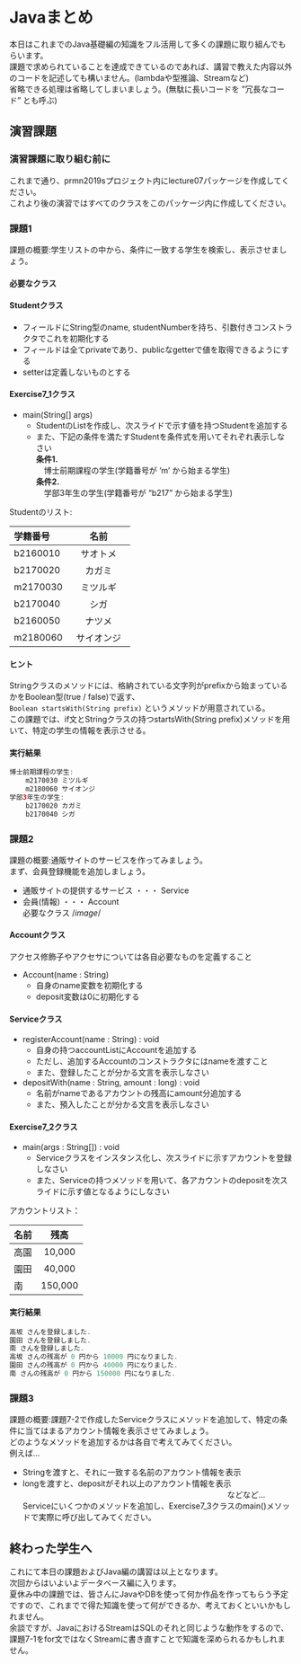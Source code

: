 # Javaまとめ

本日はこれまでのJava基礎編の知識をフル活用して多くの課題に取り組んでもらいます。  
課題で求められていることを達成できているのであれば、講習で教えた内容以外のコードを記述しても構いません。(lambdaや型推論、Streamなど)</br>
省略できる処理は省略してしまいましょう。(無駄に長いコードを ”冗長なコード” とも呼ぶ)</br>


## 演習課題

### 演習課題に取り組む前に

これまで通り、prmn2019sプロジェクト内にlecture07パッケージを作成してください。</br>
これより後の演習ではすべてのクラスをこのパッケージ内に作成してください。</br>

### 課題1

課題の概要:学生リストの中から、条件に一致する学生を検索し、表示させましょう。</br>

#### __必要なクラス__

#### Studentクラス

* フィールドにString型のname, studentNumberを持ち、引数付きコンストラクタでこれを初期化する</br>
* フィールドは全てprivateであり、publicなgetterで値を取得できるようにする</br>
* setterは定義しないものとする</br>

#### Exercise7_1クラス

* main(String[] args)
    * StudentのListを作成し、次スライドで示す値を持つStudentを追加する
    * また、下記の条件を満たすStudentを条件式を用いてそれぞれ表示しなさい</br>
__条件1.__</br>
　博士前期課程の学生(学籍番号が ‘m’ から始まる学生)</br>
__条件2.__</br>
　学部3年生の学生(学籍番号が “b217” から始まる学生)</br>
 
Studentのリスト:

|学籍番号|名前　　　　|
|:-------|:------:|
|b2160010|サオトメ　|
|b2170020|カガミ　　|
|m2170030|ミツルギ　|
|b2170040|シガ　　　|
|b2160050|ナツメ　　|
|m2180060|サイオンジ|

#### ヒント

Stringクラスのメソッドには、格納されている文字列がprefixから始まっているかをBoolean型(true / false)で返す、</br>
		`Boolean startsWith(String prefix)`
	というメソッドが用意されている。</br>
この課題では、if文とStringクラスの持つstartsWith(String prefix)メソッドを用いて、特定の学生の情報を表示させる。</br>

#### 実行結果


```java
博士前期課程の学生:
	m2170030 ミツルギ
	m2180060 サイオンジ
学部3年生の学生:
	b2170020 カガミ
	b2170040 シガ
```

### 課題2

課題の概要:通販サイトのサービスを作ってみましょう。</br>
まず、会員登録機能を追加しましょう。</br>
* 通販サイトの提供するサービス ・・・ Service
* 会員(情報) ・・・ Account</br>
必要なクラス
/*image*/</br>

#### Accountクラス

アクセス修飾子やアクセサについては各自必要なものを定義すること</br>
* Account(name : String)
  * 自身のname変数を初期化する
  * deposit変数は0に初期化する

#### Serviceクラス

* registerAccount(name : String) : void
  * 自身の持つaccountListにAccountを追加する
  * ただし、追加するAccountのコンストラクタにはnameを渡すこと
  * また、登録したことが分かる文言を表示しなさい
* depositWith(name : String, amount : long) : void
  * 名前がnameであるアカウントの残高にamount分追加する
  * また、預入したことが分かる文言を表示しなさい
#### Exercise7_2クラス

* main(args : String[]) : void
  * Serviceクラスをインスタンス化し、次スライドに示すアカウントを登録しなさい
  * また、Serviceの持つメソッドを用いて、各アカウントのdepositを次スライドに示す値となるようにしなさい


アカウントリスト：

|名前|残高    |
|:---|:----:|
|高園|10,000 |
|園田|40,000 |
|南　|150,000|

#### 実行結果


```java
高坂 さんを登録しました.
園田 さんを登録しました.
南 さんを登録しました.
高坂 さんの残高が 0 円から 10000 円になりました.
園田 さんの残高が 0 円から 40000 円になりました.
南 さんの残高が 0 円から 150000 円になりました.
```


### 課題3

課題の概要:課題7-2で作成したServiceクラスにメソッドを追加して、特定の条件に当てはまるアカウント情報を表示させてみましょう。</br>
どのようなメソッドを追加するかは各自で考えてみてください。</br>
例えば...</br>
* Stringを渡すと、それに一致する名前のアカウント情報を表示
* longを渡すと、depositがそれ以上のアカウント情報を表示</br>
　　　　　　　　　　　　　　　　　　　　　　　　　　などなど...  
Serviceにいくつかのメソッドを追加し、Exercise7_3クラスのmain()メソッドで実際に呼び出してみてください。

## 終わった学生へ

これにて本日の課題およびJava編の講習は以上となります。</br>
次回からはいよいよデータベース編に入ります。</br>
夏休み中の課題では、皆さんにJavaやDBを使って何か作品を作ってもらう予定ですので、これまでで得た知識を使って何ができるか、考えておくといいかもしれません。</br>
余談ですが、JavaにおけるStreamはSQLのそれと同じような動作をするので、課題7-1をfor文ではなくStreamに書き直すことで知識を深められるかもしれません。

